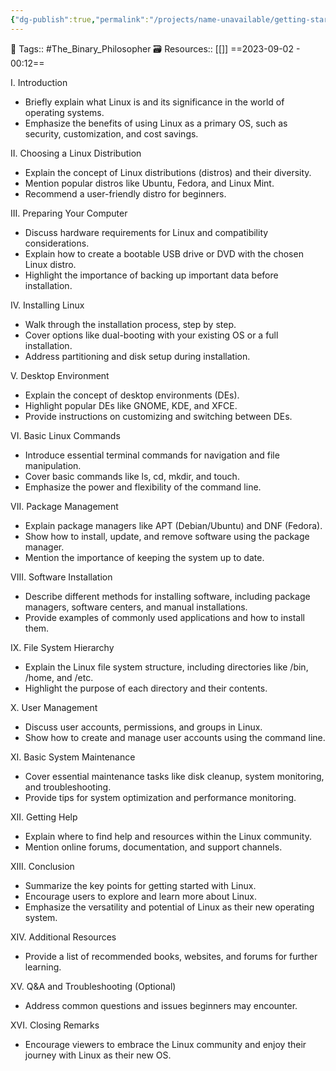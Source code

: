 ```yaml
---
{"dg-publish":true,"permalink":"/projects/name-unavailable/getting-started-with-linux-a-beginner-s-guide/","dgPassFrontmatter":true,"noteIcon":"3","created":"2023-11-14T21:08:37.324+05:30","updated":"2024-01-13T12:27:42.756+05:30"}
---
```


🧶 Tags:: #The_Binary_Philosopher 
🗃 Resources:: [[]]
==2023-09-02 - 00:12==

I. Introduction

- Briefly explain what Linux is and its significance in the world of operating systems.
- Emphasize the benefits of using Linux as a primary OS, such as security, customization, and cost savings.

II. Choosing a Linux Distribution

- Explain the concept of Linux distributions (distros) and their diversity.
- Mention popular distros like Ubuntu, Fedora, and Linux Mint.
- Recommend a user-friendly distro for beginners.

III. Preparing Your Computer

- Discuss hardware requirements for Linux and compatibility considerations.
- Explain how to create a bootable USB drive or DVD with the chosen Linux distro.
- Highlight the importance of backing up important data before installation.

IV. Installing Linux

- Walk through the installation process, step by step.
- Cover options like dual-booting with your existing OS or a full installation.
- Address partitioning and disk setup during installation.

V. Desktop Environment

- Explain the concept of desktop environments (DEs).
- Highlight popular DEs like GNOME, KDE, and XFCE.
- Provide instructions on customizing and switching between DEs.

VI. Basic Linux Commands

- Introduce essential terminal commands for navigation and file manipulation.
- Cover basic commands like ls, cd, mkdir, and touch.
- Emphasize the power and flexibility of the command line.

VII. Package Management

- Explain package managers like APT (Debian/Ubuntu) and DNF (Fedora).
- Show how to install, update, and remove software using the package manager.
- Mention the importance of keeping the system up to date.

VIII. Software Installation

- Describe different methods for installing software, including package managers, software centers, and manual installations.
- Provide examples of commonly used applications and how to install them.

IX. File System Hierarchy

- Explain the Linux file system structure, including directories like /bin, /home, and /etc.
- Highlight the purpose of each directory and their contents.

X. User Management

- Discuss user accounts, permissions, and groups in Linux.
- Show how to create and manage user accounts using the command line.

XI. Basic System Maintenance

- Cover essential maintenance tasks like disk cleanup, system monitoring, and troubleshooting.
- Provide tips for system optimization and performance monitoring.

XII. Getting Help

- Explain where to find help and resources within the Linux community.
- Mention online forums, documentation, and support channels.

XIII. Conclusion

- Summarize the key points for getting started with Linux.
- Encourage users to explore and learn more about Linux.
- Emphasize the versatility and potential of Linux as their new operating system.

XIV. Additional Resources

- Provide a list of recommended books, websites, and forums for further learning.

XV. Q&A and Troubleshooting (Optional)

- Address common questions and issues beginners may encounter.

XVI. Closing Remarks

- Encourage viewers to embrace the Linux community and enjoy their journey with Linux as their new OS.